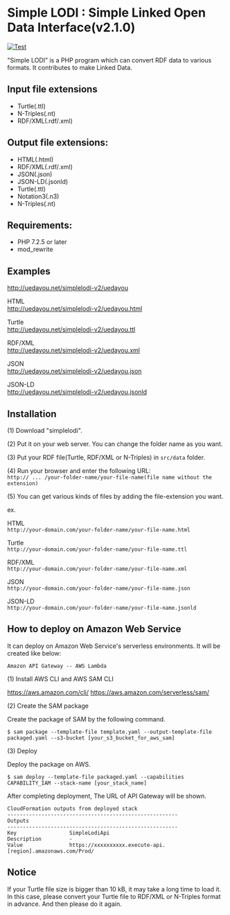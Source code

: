 # Simple LODI : Simple Linked Open Data Interface(v2.1.0)

[![Test](https://github.com/uedayou/simplelodi/workflows/Test/badge.svg)](https://github.com/uedayou/simplelodi/actions?query=workflow%3ATest)

"Simple LODI” is a PHP program which can convert RDF data to various formats. It contributes to make Linked Data.

## Input file extensions

- Turtle(.ttl)
- N-Triples(.nt)
- RDF/XML(.rdf/.xml)

## Output file extensions:

- HTML(.html)
- RDF/XML(.rdf/.xml)
- JSON(.json)
- JSON-LD(.jsonld)
- Turtle(.ttl)
- Notation3(.n3)
- N-Triples(.nt)

## Requirements:

- PHP 7.2.5 or later
- mod_rewrite

## Examples

<http://uedayou.net/simplelodi-v2/uedayou>

HTML  
<http://uedayou.net/simplelodi-v2/uedayou.html>

Turtle  
<http://uedayou.net/simplelodi-v2/uedayou.ttl>

RDF/XML  
<http://uedayou.net/simplelodi-v2/uedayou.xml>

JSON  
<http://uedayou.net/simplelodi-v2/uedayou.json>

JSON-LD  
<http://uedayou.net/simplelodi-v2/uedayou.jsonld>

## Installation

(1) Download "simplelodi".

(2) Put it on your web server.
    You can change the folder name as you want.

(3) Put your RDF file(Turtle, RDF/XML or N-Triples) in `src/data` folder.

(4) Run your browser and enter the following URL:  
`http:// ... /your-folder-name/your-file-name(file name without the extension)`

(5) You can get various kinds of files by adding the file-extension you want.

ex.

HTML  
`http://your-domain.com/your-folder-name/your-file-name.html`

Turtle  
`http://your-domain.com/your-folder-name/your-file-name.ttl`

RDF/XML  
`http://your-domain.com/your-folder-name/your-file-name.xml`

JSON  
`http://your-domain.com/your-folder-name/your-file-name.json`

JSON-LD  
`http://your-domain.com/your-folder-name/your-file-name.jsonld`


## How to deploy on Amazon Web Service

It can deploy on Amazon Web Service's serverless environments.
It will be created like below:

```
Amazon API Gateway -- AWS Lambda
```

(1) Install AWS CLI and AWS SAM CLI

<https://aws.amazon.com/cli/>
<https://aws.amazon.com/serverless/sam/>

(2) Create the SAM package

Create the package of SAM by the following command.

```
$ sam package --template-file template.yaml --output-template-file packaged.yaml --s3-bucket [your_s3_bucket_for_aws_sam]
```

(3) Deploy

Deploy the package on AWS.

```
$ sam deploy --template-file packaged.yaml --capabilities CAPABILITY_IAM --stack-name [your_stack_name]
```

After completing deployment, The URL of API Gateway will be shown.

```
CloudFormation outputs from deployed stack
-------------------------------------------------------
Outputs
-------------------------------------------------------
Key                 SimpleLodiApi
Description         -
Value               https://xxxxxxxxxx.execute-api.[region].amazonaws.com/Prod/
```

## Notice

If your Turtle file size is bigger than 10 kB, it may take a long time to load it. In this case, please convert your Turtle file to RDF/XML or N-Triples format in advance. And then please do it again.
